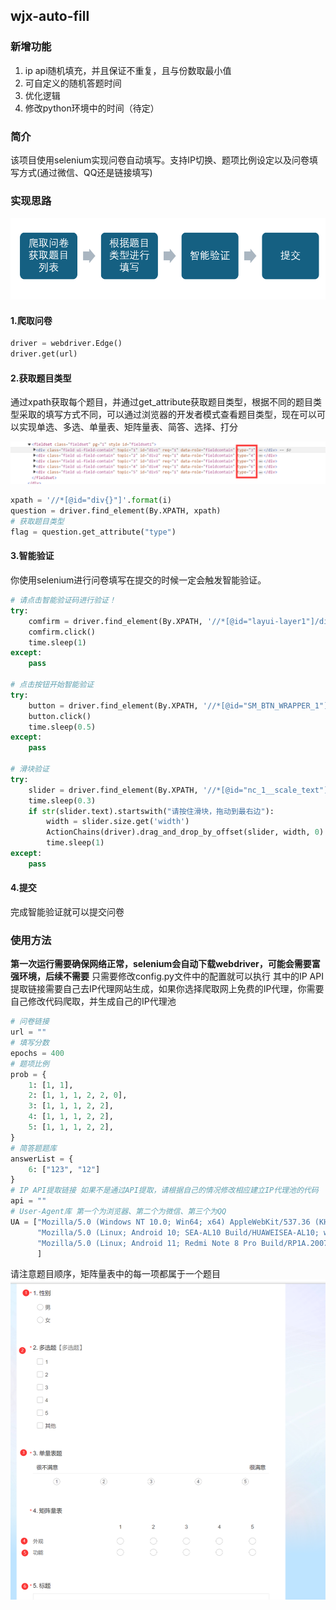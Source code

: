 ## wjx-auto-fill

### 新增功能
1. ip api随机填充，并且保证不重复，且与份数取最小值
2. 可自定义的随机答题时间
3. 优化逻辑
4. 修改python环境中的时间（待定）

### 简介

该项目使用selenium实现问卷自动填写。支持IP切换、题项比例设定以及问卷填写方式(通过微信、QQ还是链接填写)

### 实现思路

![alt](./img/image-20240217225704000.png)

#### 1.爬取问卷

```python
driver = webdriver.Edge()
driver.get(url)
```

#### 2.获取题目类型

通过xpath获取每个题目，并通过get_attribute获取题目类型，根据不同的题目类型采取的填写方式不同，可以通过浏览器的开发者模式查看题目类型，现在可以可以实现单选、多选、单量表、矩阵量表、简答、选择、打分

![alt](./img/image-20240217230803370.png)

```python
xpath = '//*[@id="div{}"]'.format(i)
question = driver.find_element(By.XPATH, xpath)
# 获取题目类型
flag = question.get_attribute("type")
```

#### 3.智能验证

你使用selenium进行问卷填写在提交的时候一定会触发智能验证。

```python
# 请点击智能验证码进行验证！ 
try:
    comfirm = driver.find_element(By.XPATH, '//*[@id="layui-layer1"]/div[3]/a')
    comfirm.click()
    time.sleep(1)
except:
    pass

# 点击按钮开始智能验证
try:
    button = driver.find_element(By.XPATH, '//*[@id="SM_BTN_WRAPPER_1"]')
    button.click()
    time.sleep(0.5)
except:
    pass

# 滑块验证
try:
    slider = driver.find_element(By.XPATH, '//*[@id="nc_1__scale_text"]/span')
    time.sleep(0.3)
    if str(slider.text).startswith("请按住滑块，拖动到最右边"):
        width = slider.size.get('width')
        ActionChains(driver).drag_and_drop_by_offset(slider, width, 0).perform()
        time.sleep(1)
except:
    pass
```

#### 4.提交

完成智能验证就可以提交问卷

### 使用方法
**第一次运行需要确保网络正常，selenium会自动下载webdriver，可能会需要富强环境，后续不需要**
只需要修改config.py文件中的配置就可以执行
其中的IP API提取链接需要自己去IP代理网站生成，如果你选择爬取网上免费的IP代理，你需要自己修改代码爬取，并生成自己的IP代理池

```python
# 问卷链接
url = ""
# 填写分数
epochs = 400
# 题项比例
prob = {
    1: [1, 1],
    2: [1, 1, 1, 2, 2, 0],
    3: [1, 1, 1, 2, 2],
    4: [1, 1, 1, 2, 2],
    5: [1, 1, 1, 2, 2],
}
# 简答题题库
answerList = {
    6: ["123", "12"]
}
# IP API提取链接 如果不是通过API提取，请根据自己的情况修改相应建立IP代理池的代码
api = ""
# User-Agent库 第一个为浏览器、第二个为微信、第三个为QQ
UA = ["Mozilla/5.0 (Windows NT 10.0; Win64; x64) AppleWebKit/537.36 (KHTML, like Gecko) Chrome/121.0.0.0 Safari/537.36 Edg/121.0.0.0",
      "Mozilla/5.0 (Linux; Android 10; SEA-AL10 Build/HUAWEISEA-AL10; wv) AppleWebKit/537.36 (KHTML, like Gecko) Version/4.0 Chrome/86.0.4240.99 XWEB/4313 MMWEBSDK/20220805 Mobile Safari/537.36 MMWEBID/9538 MicroMessenger/8.0.27.2220(0x28001B53) WeChat/arm64 Weixin NetType/WIFI Language/zh_CN ABI/arm64",
      "Mozilla/5.0 (Linux; Android 11; Redmi Note 8 Pro Build/RP1A.200720.011; wv) AppleWebKit/537.36 (KHTML, like Gecko) Version/4.0 Chrome/89.0.4389.72 MQQBrowser/6.2 TBS/045913 Mobile Safari/537.36 V1_AND_SQ_8.8.68_2538_YYB_D A_8086800 QQ/8.8.68.7265 NetType/WIFI WebP/0.3.0 Pixel/1080 StatusBarHeight/76 SimpleUISwitch/1 QQTheme/2971 InMagicWin/0 StudyMode/0 CurrentMode/1 CurrentFontScale/1.0 GlobalDensityScale/0.9818182 AppId/537112567 Edg/98.0.4758.102",
      ]
```

请注意题目顺序，矩阵量表中的每一项都属于一个题目
![alt](./img/image-20240217232824247.png)
